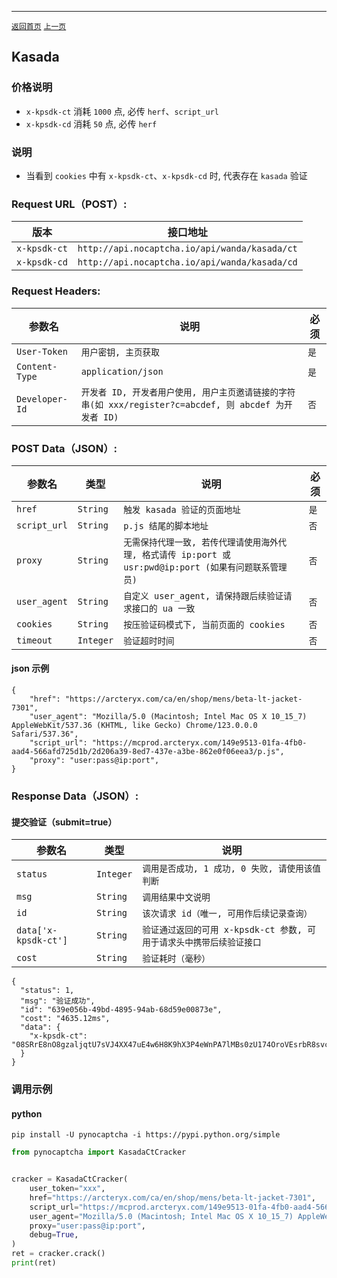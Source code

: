 ------

[`返回首页`](../README.md)    [`上一页`](perimeterx.md)

## Kasada

### 价格说明
* `x-kpsdk-ct` 消耗 `1000` 点, 必传 `herf`、`script_url`
* `x-kpsdk-cd` 消耗 `50` 点, 必传 `herf`

### 说明
* 当看到 `cookies` 中有 `x-kpsdk-ct`、`x-kpsdk-cd` 时, 代表存在 `kasada` 验证


### Request URL（POST）:

| 版本               | 接口地址                                                    |
|------------------|---------------------------------------------------------|
| `x-kpsdk-ct` | `http://api.nocaptcha.io/api/wanda/kasada/ct` |
| `x-kpsdk-cd` | `http://api.nocaptcha.io/api/wanda/kasada/cd` |

### Request Headers:

| 参数名            | 说明                 | 必须  |
|----------------|--------------------|-----|
| `User-Token`   | `用户密钥, 主页获取`       | `是` |
| `Content-Type` | `application/json` | `是` |
| `Developer-Id` | `开发者 ID, 开发者用户使用, 用户主页邀请链接的字符串(如 xxx/register?c=abcdef, 则 abcdef 为开发者 ID)`           | `否` |

### POST Data（JSON）:

| 参数名          | 类型        | 说明                                                                                                                                                             | 必须  |
|--------------|-----------|-----------------------------|-----|
| `href`    | `String`  | `触发 kasada 验证的页面地址`    | `是` |
| `script_url`    | `String`  | `p.js 结尾的脚本地址`    | `否` |
| `proxy`    | `String`  | `无需保持代理一致, 若传代理请使用海外代理, 格式请传 ip:port 或 usr:pwd@ip:port (如果有问题联系管理员)` | `否` |
| `user_agent` | `String`  | `自定义 user_agent, 请保持跟后续验证请求接口的 ua 一致`       | `否` |
| `cookies` | `String`  | `按压验证码模式下, 当前页面的 cookies`       | `否` |
| `timeout` | `Integer`  | `验证超时时间`       | `否` |

#### json 示例

```
{
    "href": "https://arcteryx.com/ca/en/shop/mens/beta-lt-jacket-7301",
    "user_agent": "Mozilla/5.0 (Macintosh; Intel Mac OS X 10_15_7) AppleWebKit/537.36 (KHTML, like Gecko) Chrome/123.0.0.0 Safari/537.36",
    "script_url": "https://mcprod.arcteryx.com/149e9513-01fa-4fb0-aad4-566afd725d1b/2d206a39-8ed7-437e-a3be-862e0f06eea3/p.js",
    "proxy": "user:pass@ip:port",
}
```


### Response Data（JSON）:

#### 提交验证（submit=true）

| 参数名            | 类型        | 说明                            |
|----------------|-----------|-------------------------------|
| `status`       | `Integer` | `调用是否成功, 1 成功, 0 失败, 请使用该值判断` |
| `msg`          | `String`  | `调用结果中文说明`                    |
| `id`           | `String`  | `该次请求 id（唯一, 可用作后续记录查询）`      |
| `data['x-kpsdk-ct']`   | `String`  | `验证通过返回的可用 x-kpsdk-ct 参数, 可用于请求头中携带后续验证接口`    |
| `cost`         | `String`  | `验证耗时（毫秒）`                    |

```
{
  "status": 1,
  "msg": "验证成功",
  "id": "639e056b-49bd-4895-94ab-68d59e00873e",
  "cost": "4635.12ms",
  "data": {
    "x-kpsdk-ct": "08SRrE8nO8gzaljqtU7sVJ4XX47uE4w6H8K9hX3P4eWnPA7lMBs0zU174OroVEsrbR8svcpGnY7g0j5nMojZVZWwzHyA2KxFxUDXW9SeuXGWMuaOXk3BZfry9GAyYK5oTMnE0JDQnXmaj5ilhfVD1Tbeq1XI2qS8fjugDL4"
  }
}
```

### 调用示例

#### python

```shell
pip install -U pynocaptcha -i https://pypi.python.org/simple
```

```python
from pynocaptcha import KasadaCtCracker


cracker = KasadaCtCracker(
    user_token="xxx",
    href="https://arcteryx.com/ca/en/shop/mens/beta-lt-jacket-7301",
    script_url="https://mcprod.arcteryx.com/149e9513-01fa-4fb0-aad4-566afd725d1b/2d206a39-8ed7-437e-a3be-862e0f06eea3/p.js",
    user_agent="Mozilla/5.0 (Macintosh; Intel Mac OS X 10_15_7) AppleWebKit/537.36 (KHTML, like Gecko) Chrome/123.0.0.0 Safari/537.36",
    proxy="user:pass@ip:port",
    debug=True,
)
ret = cracker.crack()
print(ret)
```
